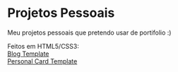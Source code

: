 # Projetos Pessoais
 Meu projetos pessoais que pretendo usar de portifolio :)

Feitos em HTML5/CSS3: <br>
<a target="_blank" href="https://archgabs.github.io/Projetos-Pessoais/Empresa-Fake/index.html">Blog Template</a> <br>
<a target="_blank" href="https://archgabs.github.io/Projetos-Pessoais/zad-landingpage/index.html">Personal Card Template </a>
